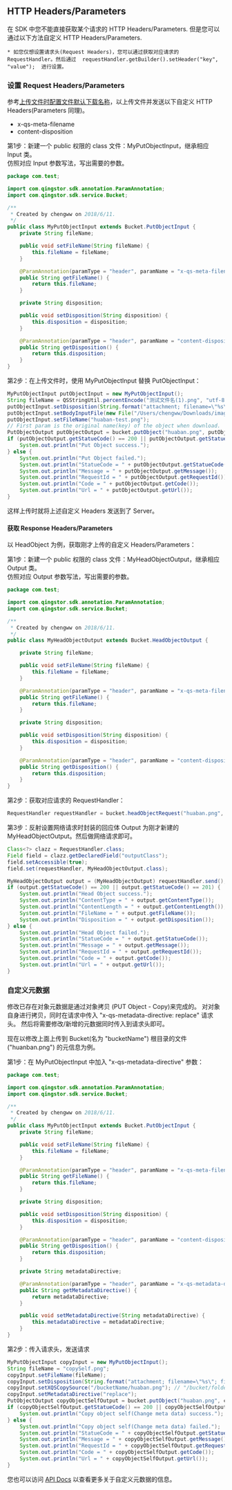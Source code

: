 ## HTTP Headers/Parameters

在 SDK 中您不能直接获取某个请求的 HTTP Headers/Parameters.
但是您可以通过以下方法自定义 HTTP Headers/Parameters.

`* 如您仅想设置请求头(Request Headers)，您可以通过获取对应请求的 RequestHandler。然后通过  requestHandler.getBuilder().setHeader("key", "value");  进行设置。`

### 设置 Request Headers/Parameters

参考[上传文件时配置文件默认下载名称](./put_object_and_set_default_download_name_zh.md)，以上传文件并发送以下自定义 HTTP Headers(Parameters 同理)。

- x-qs-meta-filename
- content-disposition

第1步：新建一个 public 权限的 class 文件：MyPutObjectInput，继承相应 Input 类。<br>
仿照对应 Input 参数写法，写出需要的参数。

```java
package com.test;

import com.qingstor.sdk.annotation.ParamAnnotation;
import com.qingstor.sdk.service.Bucket;

/**
 * Created by chengww on 2018/6/11.
 */
public class MyPutObjectInput extends Bucket.PutObjectInput {
    private String fileName;

    public void setFileName(String fileName) {
        this.fileName = fileName;
    }

    @ParamAnnotation(paramType = "header", paramName = "x-qs-meta-filename")
    public String getFileName() {
        return this.fileName;
    }

    private String disposition;

    public void setDisposition(String disposition) {
        this.disposition = disposition;
    }

    @ParamAnnotation(paramType = "header", paramName = "content-disposition")
    public String getDisposition() {
        return this.disposition;
    }
}
```

第2步：在上传文件时，使用 MyPutObjectInput 替换 PutObjectInput：

```java
MyPutObjectInput putObjectInput = new MyPutObjectInput();
String fileName = QSStringUtil.percentEncode("测试文件名(1).png", "utf-8");
putObjectInput.setDisposition(String.format("attachment; filename=\"%s\"; filename*=utf-8''%s", fileName, fileName));
putObjectInput.setBodyInputFile(new File("/Users/chengww/Downloads/image-1.png"));
putObjectInput.setFileName("huaban-test.png");
// First param is the original name(key) of the object when download.
PutObjectOutput putObjectOutput = bucket.putObject("huaban.png", putObjectInput);
if (putObjectOutput.getStatueCode() == 200 || putObjectOutput.getStatueCode() == 201) {
    System.out.println("Put Object success.");
} else {
    System.out.println("Put Object failed.");
    System.out.println("StatueCode = " + putObjectOutput.getStatueCode());
    System.out.println("Message = " + putObjectOutput.getMessage());
    System.out.println("RequestId = " + putObjectOutput.getRequestId());
    System.out.println("Code = " + putObjectOutput.getCode());
    System.out.println("Url = " + putObjectOutput.getUrl());
}
```

这样上传时就将上述自定义 Headers 发送到了 Server。

#### 获取 Response Headers/Parameters
以 HeadObject 为例，获取刚才上传的自定义 Headers/Parameters：

第1步：新建一个 public 权限的 class 文件：MyHeadObjectOutput，继承相应 Output 类。<br>
仿照对应 Output 参数写法，写出需要的参数。

```java
package com.test;

import com.qingstor.sdk.annotation.ParamAnnotation;
import com.qingstor.sdk.service.Bucket;

/**
 * Created by chengww on 2018/6/11.
 */
public class MyHeadObjectOutput extends Bucket.HeadObjectOutput {

    private String fileName;

    public void setFileName(String fileName) {
        this.fileName = fileName;
    }

    @ParamAnnotation(paramType = "header", paramName = "x-qs-meta-filename")
    public String getFileName() {
        return this.fileName;
    }

    private String disposition;

    public void setDisposition(String disposition) {
        this.disposition = disposition;
    }

    @ParamAnnotation(paramType = "header", paramName = "content-disposition")
    public String getDisposition() {
        return this.disposition;
    }
}
```

第2步：获取对应请求的 RequestHandler：

```java
RequestHandler requestHandler = bucket.headObjectRequest("huaban.png", null);
```

第3步：反射设置网络请求时封装的回应体 Output 为刚才新建的 MyHeadObjectOutput。然后做网络请求即可。

```java
Class<?> clazz = RequestHandler.class;
Field field = clazz.getDeclaredField("outputClass");
field.setAccessible(true);
field.set(requestHandler, MyHeadObjectOutput.class);

MyHeadObjectOutput output = (MyHeadObjectOutput) requestHandler.send();
if (output.getStatueCode() == 200 || output.getStatueCode() == 201) {
    System.out.println("Head Object success.");
    System.out.println("ContentType = " + output.getContentType());
    System.out.println("ContentLength = " + output.getContentLength());
    System.out.println("FileName = " + output.getFileName());
    System.out.println("Disposition = " + output.getDisposition());
} else {
    System.out.println("Head Object failed.");
    System.out.println("StatueCode = " + output.getStatueCode());
    System.out.println("Message = " + output.getMessage());
    System.out.println("RequestId = " + output.getRequestId());
    System.out.println("Code = " + output.getCode());
    System.out.println("Url = " + output.getUrl());
}
```

### 自定义元数据
修改已存在对象元数据是通过对象拷贝 (PUT Object - Copy)来完成的。
对对象自身进行拷贝，同时在请求中传入 "x-qs-metadata-directive: replace" 请求头。
然后将需要修改/新增的元数据同时传入到请求头即可。

现在以修改上面上传到 Bucket(名为 "bucketName") 根目录的文件("huanban.png") 的元信息为例。

第1步：在 MyPutObjectInput 中加入 "x-qs-metadata-directive" 参数：

```java
package com.test;

import com.qingstor.sdk.annotation.ParamAnnotation;
import com.qingstor.sdk.service.Bucket;

/**
 * Created by chengww on 2018/6/11.
 */
public class MyPutObjectInput extends Bucket.PutObjectInput {
    private String fileName;

    public void setFileName(String fileName) {
        this.fileName = fileName;
    }

    @ParamAnnotation(paramType = "header", paramName = "x-qs-meta-filename")
    public String getFileName() {
        return this.fileName;
    }

    private String disposition;

    public void setDisposition(String disposition) {
        this.disposition = disposition;
    }

    @ParamAnnotation(paramType = "header", paramName = "content-disposition")
    public String getDisposition() {
        return this.disposition;
    }

    private String metadataDirective;

    @ParamAnnotation(paramType = "header", paramName = "x-qs-metadata-directive")
    public String getMetadataDirective() {
        return metadataDirective;
    }

    public void setMetadataDirective(String metadataDirective) {
        this.metadataDirective = metadataDirective;
    }
}

```

第2步：传入请求头，发送请求
```java
MyPutObjectInput copyInput = new MyPutObjectInput();
String fileName = "copySelf.png";
copyInput.setFileName(fileName);
copyInput.setDisposition(String.format("attachment; filename=\"%s\"; filename*=utf-8''%s", fileName, fileName));
copyInput.setXQSCopySource("/bucketName/huaban.png"); // "/bucket/folder/fileName"
copyInput.setMetadataDirective("replace");
PutObjectOutput copyObjectSelfOutput = bucket.putObject("huaban.png", copyInput);
if (copyObjectSelfOutput.getStatueCode() == 200 || copyObjectSelfOutput.getStatueCode() == 201) {
    System.out.println("Copy object self(Change meta data) success.");
} else {
    System.out.println("Copy object self(Change meta data) failed.");
    System.out.println("StatueCode = " + copyObjectSelfOutput.getStatueCode());
    System.out.println("Message = " + copyObjectSelfOutput.getMessage());
    System.out.println("RequestId = " + copyObjectSelfOutput.getRequestId());
    System.out.println("Code = " + copyObjectSelfOutput.getCode());
    System.out.println("Url = " + copyObjectSelfOutput.getUrl());
}
```

您也可以访问 [API Docs](https://docs.qingcloud.com/qingstor/api/common/metadata) 以查看更多关于自定义元数据的信息。
